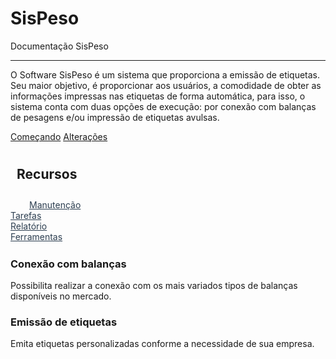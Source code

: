 # SisPeso

Documentação SisPeso

---

O Software SisPeso é um sistema que proporciona a emissão de etiquetas. Seu maior objetivo, é
proporcionar aos usuários, a comodidade de obter as informações impressas nas etiquetas de
forma automática, para isso, o sistema conta com duas opções de execução: por conexão
com balanças de pesagens e/ou impressão de etiquetas avulsas.

[introductory tutorial]: getting-started.md
[alteracoes]: user-guide/index.md

<div class="text-center">
<a href="tarefas/" class="btn btn-primary" role="button">Começando</a>
<a href="releases/" class="btn btn-primary" role="button">Alterações</a>
</div>

<div class="jumbotron">
<h2 class="display-4 text-center" style="padding: 10px">Recursos</h2>

<div class="container ">
  <div class="card row" style="height:70px">
    <div class="card-body">
      <div class="row">
        <div class="col-sm-3" style="margin:0 30px">
        <a href="manutencao/index.html" style="color: #2C3E50">Manutenção</a>
        </div>
        <div class="col-sm-3">
          <a href="tarefas/index.html" style="color: #2C3E50">Tarefas</a>
        </div>
        <div class="col-sm-3">
          <a href="relatorios/index.html" style="color: #2C3E50">Relatório</a>
        </div>
        <div class="col-sm-2">
          <a href="ferramentas/index.html" style="color: #2C3E50">Ferramentas</a>
        </div>
      </div>
    </div>
  </div>
</div>

<div class="row">
  <div class="col-sm-6">
    <div class="card">
      <div class="card-body">
        <h3 class="card-title">Conexão com balanças</h3>
        <p class="card-text">
            Possibilita realizar a conexão com os mais 
            variados tipos de balanças disponíveis 
            no mercado.
        </p>
      </div>
    </div>
  </div>
  <div class="col-sm-6">
    <div class="card">
      <div class="card-body">
        <h3 class="card-title">Emissão de etiquetas</h3>
        <p class="card-text">
            Emita etiquetas personalizadas conforme a necessidade de sua empresa.
        </p>
      </div>
    </div>
  </div>
</div>


</div>